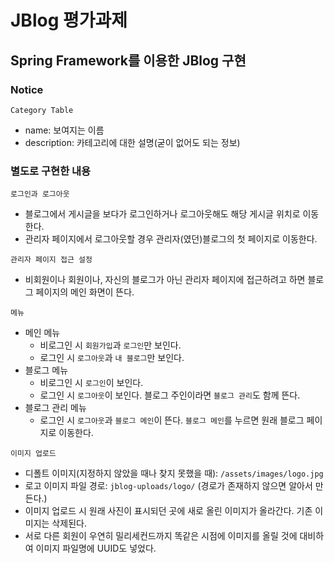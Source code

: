 # JBlog 평가과제

## Spring Framework를 이용한 JBlog 구현

### Notice
`Category Table`
- name: 보여지는 이름
- description: 카테고리에 대한 설명(굳이 없어도 되는 정보)

### 별도로 구현한 내용
`로그인과 로그아웃`
- 블로그에서 게시글을 보다가 로그인하거나 로그아웃해도 해당 게시글 위치로 이동한다.
- 관리자 페이지에서 로그아웃할 경우 관리자(였던)블로그의 첫 페이지로 이동한다.

`관리자 페이지 접근 설정`
- 비회원이나 회원이나, 자신의 블로그가 아닌 관리자 페이지에 접근하려고 하면 블로그 페이지의 메인 화면이 뜬다.

`메뉴`
- 메인 메뉴
    - 비로그인 시 `회원가입`과 `로그인`만 보인다.
    - 로그인 시 `로그아웃`과 `내 블로그`만 보인다.
- 블로그 메뉴
    - 비로그인 시 `로그인`이 보인다.
    - 로그인 시 `로그아웃`이 보인다. 블로그 주인이라면 `블로그 관리`도 함께 뜬다.
- 블로그 관리 메뉴
    - 로그인 시 `로그아웃`과 `블로그 메인`이 뜬다. `블로그 메인`를 누르면 원래 블로그 페이지로 이동한다.
    
`이미지 업로드`
- 디폴트 이미지(지정하지 않았을 때나 찾지 못했을 때): `/assets/images/logo.jpg`
- 로고 이미지 파일 경로: `jblog-uploads/logo/` (경로가 존재하지 않으면 알아서 만든다.)
- 이미지 업로드 시 원래 사진이 표시되던 곳에 새로 올린 이미지가 올라간다. 기존 이미지는 삭제된다.
- 서로 다른 회원이 우연히 밀리세컨드까지 똑같은 시점에 이미지를 올릴 것에 대비하여 이미지 파일명에 UUID도 넣었다.

